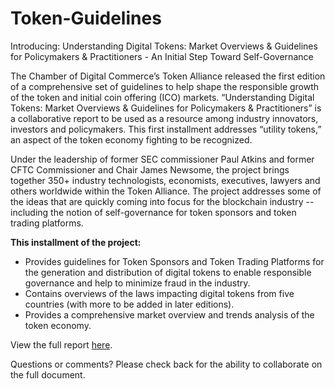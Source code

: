 
# Token-Guidelines

Introducing: Understanding Digital Tokens: Market Overviews & Guidelines for Policymakers & Practitioners - An Initial Step Toward Self-Governance 

The Chamber of Digital Commerce’s Token Alliance released the first edition of a comprehensive set of guidelines to help shape the responsible growth of the token and initial coin offering (ICO) markets. “Understanding Digital Tokens: Market Overviews & Guidelines for Policymakers & Practitioners” is a collaborative report to be used as a resource among industry innovators, investors and policymakers. This first installment addresses “utility tokens,” an aspect of the token economy fighting to be recognized. 

Under the leadership of former SEC commissioner Paul Atkins and former CFTC Commissioner and Chair James Newsome, the project brings together 350+ industry technologists, economists, executives, lawyers and others worldwide within the Token Alliance. The project addresses some of the ideas that are quickly coming into focus for the blockchain industry -- including the notion of self-governance for token sponsors and token trading platforms. 

**This installment of the project:** 

 - Provides guidelines for Token Sponsors and Token Trading Platforms for the generation and distribution of digital tokens to enable responsible governance and help to minimize fraud in the industry. 
 - Contains overviews of the laws impacting digital tokens from five countries (with more to be added in later editions).
 - Provides a comprehensive market overview and trends analysis of the token economy.


View the full report [here](/media/Token-Alliance-Whitepaper.pdf).

Questions or comments? Please check back for the ability to collaborate on the full document. 
